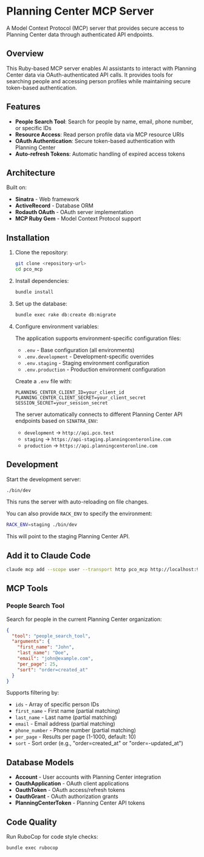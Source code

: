 # Planning Center MCP Server

A Model Context Protocol (MCP) server that provides secure access to Planning Center data through authenticated API endpoints.

## Overview

This Ruby-based MCP server enables AI assistants to interact with Planning Center data via OAuth-authenticated API calls. It provides tools for searching people and accessing person profiles while maintaining secure token-based authentication.

## Features

- **People Search Tool**: Search for people by name, email, phone number, or specific IDs
- **Resource Access**: Read person profile data via MCP resource URIs
- **OAuth Authentication**: Secure token-based authentication with Planning Center
- **Auto-refresh Tokens**: Automatic handling of expired access tokens

## Architecture

Built on:

- **Sinatra** - Web framework
- **ActiveRecord** - Database ORM
- **Rodauth OAuth** - OAuth server implementation
- **MCP Ruby Gem** - Model Context Protocol support

## Installation

1. Clone the repository:

   ```bash
   git clone <repository-url>
   cd pco_mcp
   ```

2. Install dependencies:

   ```bash
   bundle install
   ```

3. Set up the database:

   ```bash
   bundle exec rake db:create db:migrate
   ```

4. Configure environment variables:

   The application supports environment-specific configuration files:

   - `.env` - Base configuration (all environments)
   - `.env.development` - Development-specific overrides
   - `.env.staging` - Staging environment configuration
   - `.env.production` - Production environment configuration

   Create a `.env` file with:

   ```
   PLANNING_CENTER_CLIENT_ID=your_client_id
   PLANNING_CENTER_CLIENT_SECRET=your_client_secret
   SESSION_SECRET=your_session_secret
   ```

   The server automatically connects to different Planning Center API endpoints based on `SINATRA_ENV`:

   - `development` → `http://api.pco.test`
   - `staging` → `https://api-staging.planningcenteronline.com`
   - `production` → `https://api.planningcenteronline.com`

## Development

Start the development server:

```bash
./bin/dev
```

This runs the server with auto-reloading on file changes.

You can also provide `RACK_ENV` to specify the environment:

```bash
RACK_ENV=staging ./bin/dev
```

This will point to the staging Planning Center API.

## Add it to Claude Code

```bash
claude mcp add --scope user --transport http pco_mcp http://localhost:9292
```

## MCP Tools

### People Search Tool

Search for people in the current Planning Center organization:

```json
{
  "tool": "people_search_tool",
  "arguments": {
    "first_name": "John",
    "last_name": "Doe",
    "email": "john@example.com",
    "per_page": 25,
    "sort": "order=created_at"
  }
}
```

Supports filtering by:

- `ids` - Array of specific person IDs
- `first_name` - First name (partial matching)
- `last_name` - Last name (partial matching)
- `email` - Email address (partial matching)
- `phone_number` - Phone number (partial matching)
- `per_page` - Results per page (1-1000, default: 10)
- `sort` - Sort order (e.g., "order=created_at" or "order=-updated_at")

## Database Models

- **Account** - User accounts with Planning Center integration
- **OauthApplication** - OAuth client applications
- **OauthToken** - OAuth access/refresh tokens
- **OauthGrant** - OAuth authorization grants
- **PlanningCenterToken** - Planning Center API tokens

## Code Quality

Run RuboCop for code style checks:

```bash
bundle exec rubocop
```

